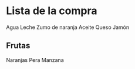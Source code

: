 # Lista de la compra

Agua
Leche
Zumo de naranja
Aceite
Queso
Jamón


## Frutas

Naranjas 
Pera
Manzana